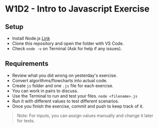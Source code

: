 # W1D2 - Intro to Javascript Exercise

## Setup

-   Install Node.js [Link](https://nodejs.org/en/download)
-   Clone this repository and open the folder with VS Code.
-   Check `node -v` on Terminal (Ask for help if any issues).

## Requirements

-   Review what you did wrong on yesterday's exercise.
-   Convert algorithms/flowcharts into actual code.
-   Create `js` folder and one `.js` file for each exercise.
-   You can work in pairs to discuss.
-   Use the Terminal to run and test your files. `node <filename>.js`
-   Run it with different values to test different scenarios.
-   Once you finish the exercise, commit and push to keep track of it.

> Note: For inputs, you can assign values manually and change it later for tests.

